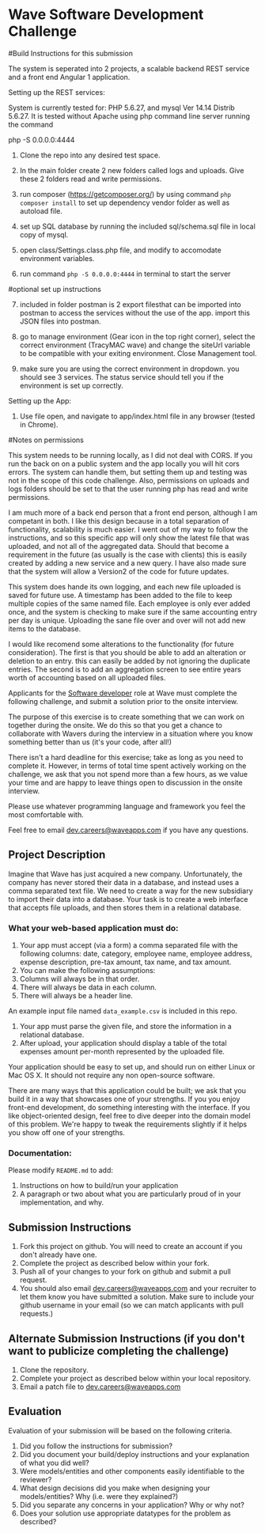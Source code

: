 # Wave Software Development Challenge

#Build Instructions for this submission

The system is seperated into 2 projects, a scalable backend REST service and a front end Angular 1 application.

Setting up the REST services:

System is currently tested for: PHP 5.6.27, and mysql  Ver 14.14 Distrib 5.6.27.
It is tested without Apache using php command line server running the command 

php -S 0.0.0.0:4444

1) Clone the repo into any desired test space.

2) In the main folder create 2 new folders called logs and uploads. Give these 2 folders read and write permissions.

3) run composer (https://getcomposer.org/) by using command `php composer install` to set up dependency vendor folder as well as autoload file.

4) set up SQL database by running the included sql/schema.sql file in local copy of mysql.

5) open class/Settings.class.php file, and modify to accomodate environment variables.

6) run command `php -S 0.0.0.0:4444` in terminal to start the server
 
 #optional set up instructions

 7) included in folder postman is 2 export filesthat can be imported into postman to access the services without the use of the app. import this JSON files into postman. 

 8) go to manage environment (Gear icon in the top right corner), select the correct environment (TracyMAC wave) and change the siteUrl variable to be compatible with your exiting environment. Close Management tool.

 9) make sure you are using the correct environment in dropdown. you should see 3 services. The status service should tell you if the environment is set up correctly.

 Setting up the App:

 1) Use file open, and navigate to app/index.html file in any browser (tested in Chrome).

#Notes on permissions

This system needs to be running locally, as I did not deal with CORS. If you run the back on on a public system and the app locally you will hit cors errors. The system can handle them, but setting them up and testing was not in the scope of this code challenge. Also, permissions on uploads and logs folders should be set to that the user running php has read and write permissions.

I am much more of a back end person that a front end person, although I am competant in both. I like this design because in a total separation of functionality, scalability is much easier. I went out of my way to follow the instructions, and so this specific app will only show the latest file that was uploaded, and not all of the aggregated data. Should that become a requirement in the future (as usually is the case with clients) this is easily created by adding a new service and a new query. I have also made sure that the system will allow a Version2 of the code for future updates.

This system does hande its own logging, and each new file uploaded is saved for future use. A timestamp has been added to the file to keep multiple copies of the same named file. Each employee is only ever added once, and the system is checking to make sure if the same accounting entry per day is unique. Uploading the sane file over and over will not add new items to the database.

I would like recomend some alterations to the functionality (for future consideration). The first is that you should be able to add an alteration or deletion to an entry. this can easily be added by not ignoring the duplicate entries.  The second is to add an aggregation screen to see entire years worth of accounting based on all uploaded files.


Applicants for the [Software developer](https://wave.bamboohr.co.uk/jobs/view.php?id=1) role at Wave must complete the following challenge, and submit a solution prior to the onsite interview. 

The purpose of this exercise is to create something that we can work on together during the onsite. We do this so that you get a chance to collaborate with Wavers during the interview in a situation where you know something better than us (it's your code, after all!) 

There isn't a hard deadline for this exercise; take as long as you need to complete it. However, in terms of total time spent actively working on the challenge, we ask that you not spend more than a few hours, as we value your time and are happy to leave things open to discussion in the onsite interview.

Please use whatever programming language and framework you feel the most comfortable with.

Feel free to email [dev.careers@waveapps.com](dev.careers@waveapps.com) if you have any questions.

## Project Description
Imagine that Wave has just acquired a new company. Unfortunately, the company has never stored their data in a database, and instead uses a comma separated text file. We need to create a way for the new subsidiary to import their data into a database. Your task is to create a web interface that accepts file uploads, and then stores them in a relational database.

### What your web-based application must do:

1. Your app must accept (via a form) a comma separated file with the following columns: date, category, employee name, employee address, expense description, pre-tax amount, tax name, and tax amount.
1. You can make the following assumptions:
 1. Columns will always be in that order.
 2. There will always be data in each column.
 3. There will always be a header line.

 An example input file named `data_example.csv` is included in this repo.

1. Your app must parse the given file, and store the information in a relational database.
1. After upload, your application should display a table of the total expenses amount per-month represented by the uploaded file.

Your application should be easy to set up, and should run on either Linux or Mac OS X. It should not require any non open-source software.

There are many ways that this application could be built; we ask that you build it in a way that showcases one of your strengths. If you you enjoy front-end development, do something interesting with the interface. If you like object-oriented design, feel free to dive deeper into the domain model of this problem. We're happy to tweak the requirements slightly if it helps you show off one of your strengths.

### Documentation:

Please modify `README.md` to add:

1. Instructions on how to build/run your application
1. A paragraph or two about what you are particularly proud of in your implementation, and why.

## Submission Instructions

1. Fork this project on github. You will need to create an account if you don't already have one.
1. Complete the project as described below within your fork.
1. Push all of your changes to your fork on github and submit a pull request. 
1. You should also email [dev.careers@waveapps.com](dev.careers@waveapps.com) and your recruiter to let them know you have submitted a solution. Make sure to include your github username in your email (so we can match applicants with pull requests.)

## Alternate Submission Instructions (if you don't want to publicize completing the challenge)
1. Clone the repository.
1. Complete your project as described below within your local repository.
1. Email a patch file to [dev.careers@waveapps.com](dev.careers@waveapps.com)

## Evaluation
Evaluation of your submission will be based on the following criteria. 

1. Did you follow the instructions for submission? 
1. Did you document your build/deploy instructions and your explanation of what you did well?
1. Were models/entities and other components easily identifiable to the reviewer? 
1. What design decisions did you make when designing your models/entities? Why (i.e. were they explained?)
1. Did you separate any concerns in your application? Why or why not?
1. Does your solution use appropriate datatypes for the problem as described? 
